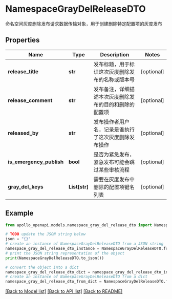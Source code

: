 # NamespaceGrayDelReleaseDTO

命名空间灰度删除发布请求数据传输对象，用于创建删除特定配置项的灰度发布

## Properties

Name | Type | Description | Notes
------------ | ------------- | ------------- | -------------
**release_title** | **str** | 发布标题，用于标识这次灰度删除发布的名称或版本号 | [optional] 
**release_comment** | **str** | 发布备注，详细描述本次灰度删除发布的目的和删除的配置项 | [optional] 
**released_by** | **str** | 发布操作者用户名，记录是谁执行了这次灰度删除发布操作 | [optional] 
**is_emergency_publish** | **bool** | 是否为紧急发布，紧急发布可能会跳过某些审核流程 | [optional] 
**gray_del_keys** | **List[str]** | 需要在灰度发布中删除的配置项键名列表 | [optional] 

## Example

```python
from apollo_openapi.models.namespace_gray_del_release_dto import NamespaceGrayDelReleaseDTO

# TODO update the JSON string below
json = "{}"
# create an instance of NamespaceGrayDelReleaseDTO from a JSON string
namespace_gray_del_release_dto_instance = NamespaceGrayDelReleaseDTO.from_json(json)
# print the JSON string representation of the object
print(NamespaceGrayDelReleaseDTO.to_json())

# convert the object into a dict
namespace_gray_del_release_dto_dict = namespace_gray_del_release_dto_instance.to_dict()
# create an instance of NamespaceGrayDelReleaseDTO from a dict
namespace_gray_del_release_dto_from_dict = NamespaceGrayDelReleaseDTO.from_dict(namespace_gray_del_release_dto_dict)
```
[[Back to Model list]](../README.md#documentation-for-models) [[Back to API list]](../README.md#documentation-for-api-endpoints) [[Back to README]](../README.md)


